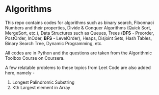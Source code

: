 # Algorithms

This repo contains codes for algorithms such as binary search, Fibonnaci Numbers and their properties, Divide & Conquer Algorithms (Quick Sort, MergeSort, etc.), Data Structures such as Queues, Trees (**DFS** - Preorder, PostOrder, InOder,  **BFS** - LevelOrder), Heaps, Disjoint Sets, Hash Tables, Binary Search Tree, Dynamic Programming, etc.

All codes are in Python and the questions are taken from the Algorithmic Toolbox Course on Coursera. 

A few relatable problems to these topics from Leet Code are also added here, namely - 

  1. Longest Palindromic Substring
  2. Kth Largest element in Array
  
